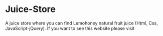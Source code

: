# Juice-Store
A juice store where you can find Lemohoney natural fruit juice (Html, Css, JavaScript-jQuery). If you want to see this website please visit 
